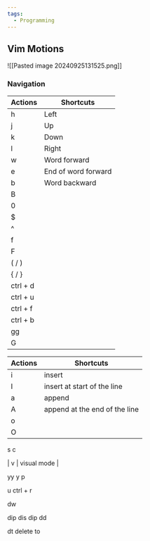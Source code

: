 ```yaml
---
tags:
  - Programming
---
```


## Vim Motions

![[Pasted image 20240925131525.png]]

### Navigation

| Actions  | Shortcuts           |
| -------- | ------------------- |
| h        | Left                |
| j        | Up                  |
| k        | Down                |
| l        | Right               |
| w        | Word forward        |
| e        | End of word forward |
| b        | Word backward       |
| B        |                     |
| 0        |                     |
| $        |                     |
| ^        |                     |
| f        |                     |
| F        |                     |
| ( / )    |                     |
| { / }    |                     |
| ctrl + d |                     |
| ctrl + u |                     |
| ctrl + f |                     |
| ctrl + b |                     |
| gg       |                     |
| G         |                     |


| Actions | Shortcuts                     |
| ------- | ----------------------------- |
| i       | insert                        |
| I       | insert at start of the line   |
| a       | append                        |
| A       | append at the end of the line |
| o       |                               |
| O        |                               |

s
c

| v   | visual mode |

yy
y
p

u
ctrl + r

dw

dip
dis
dip
dd

dt delete to 